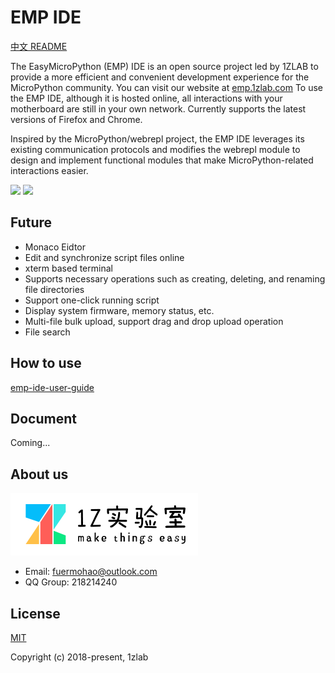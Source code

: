 # EMP IDE

[中文 README](https://github.com/Fuermohao/EMP-IDE/blob/master/README_CN.md)

The EasyMicroPython (EMP) IDE is an open source project led by 1ZLAB to provide a more efficient and convenient development experience for the MicroPython community. You can visit our website at [emp.1zlab.com](emp.1zlab.com) To use the EMP IDE, although it is hosted online, all interactions with your motherboard are still in your own network. Currently supports the latest versions of Firefox and Chrome.

Inspired by the MicroPython/webrepl project, the EMP IDE leverages its existing communication protocols and modifies the webrepl module to design and implement functional modules that make MicroPython-related interactions easier.

![](http://src.1zlab.com/ide/ide-cn.png)
![](http://src.1zlab.com/ide/ide-feature.png)

## Future

- Monaco Eidtor
- Edit and synchronize script files online
- xterm based terminal
- Supports necessary operations such as creating, deleting, and renaming file directories
- Support one-click running script
- Display system firmware, memory status, etc.
- Multi-file bulk upload, support drag and drop upload operation
- File search

## How to use

[emp-ide-user-guide](http://www.1zlab.com/wiki/micropython-esp32/emp-ide-userguide)

## Document

Coming...

## About us

![Logo](./src/assets/logo.png)

- Email: fuermohao@outlook.com
- QQ Group: 218214240

## License

[MIT](http://opensource.org/licenses/MIT)

Copyright (c) 2018-present, 1zlab
